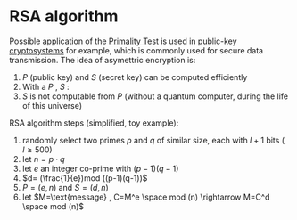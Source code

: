 # RSA algorithm

Possible application of the [Primality Test](03.Primality%20Test.md) is used in public-key [cryptosystems](../../Computer%20Security%20(WIP)/src/02.Foundations%20of%20Cryptography.md) for example, which is commonly used for secure data transmission. The idea of asymettric encryption is: 

1. $P$ (public key) and $S$ (secret key) can be computed efficiently
2. With a $P$ , $S$ :
3. $S$ is not computable from $P$ (without a quantum computer, during the life of this universe) 

RSA algorithm steps (simplified, toy example): 

1. randomly select two primes $p$ and $q$ of similar size, each with $l+1$ bits ( $l \ge 500$)
2. let $n=p \cdot q$ 
3. let $e$ an integer co-prime with $(p-1)(q-1)$ 
4. $d= (\frac{1}{e})mod ((p-1)(q-1))$ 
5. $P=(e,n)$ and $S=(d,n)$  
6. let $M=\text{message} , C=M^e \space mod (n) \rightarrow M=C^d \space mod (n)$ 
